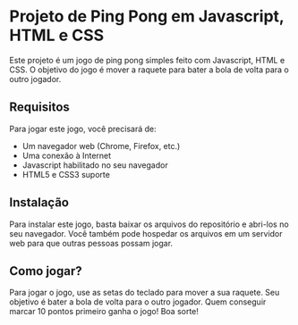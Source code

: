 

# Projeto de Ping Pong em Javascript, HTML e CSS

Este projeto é um jogo de ping pong simples feito com Javascript, HTML e CSS. O objetivo do jogo é mover a raquete para bater a bola de volta para o outro jogador. 

## Requisitos 
Para jogar este jogo, você precisará de: 
- Um navegador web (Chrome, Firefox, etc.) 
- Uma conexão à Internet 
- Javascript habilitado no seu navegador 
- HTML5 e CSS3 suporte 

 ## Instalação 
 Para instalar este jogo, basta baixar os arquivos do repositório e abri-los no seu navegador. Você também pode hospedar os arquivos em um servidor web para que outras pessoas possam jogar. 

 ## Como jogar? 
 Para jogar o jogo, use as setas do teclado para mover a sua raquete. Seu objetivo é bater a bola de volta para o outro jogador. Quem conseguir marcar 10 pontos primeiro ganha o jogo! Boa sorte!
